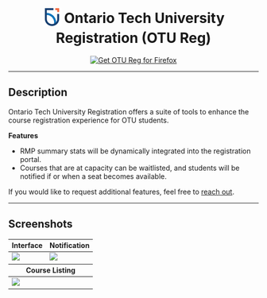 <h1 align="center">
    <sub>
        <img src="https://github.com/daniel-boctor/Ontario-Tech-University-Registration/blob/main/icons/OTU.png" height="38" width="38">
    </sub>
    Ontario Tech University Registration (OTU Reg)
</h1>

<p align="center">
    <a href="https://addons.mozilla.org/addon/ontario-tech-registration/"><img src="https://user-images.githubusercontent.com/585534/107280546-7b9b2a00-6a26-11eb-8f9f-f95932f4bfec.png" alt="Get OTU Reg for Firefox"></a>
</p>

***

## Description

Ontario Tech University Registration offers a suite of tools to enhance the course registration experience for OTU students.

<b>Features</b>

<ul>
    <li>RMP summary stats will be dynamically integrated into the registration portal.</li>
    <li>Courses that are at capacity can be waitlisted, and students will be notified if or when a seat becomes available.</li>
</ul>

If you would like to request additional features, feel free to <a href="mailto:daniel.boctor@ontariotechu.net">reach out</a>. 

***

## Screenshots

<table>
    <thead>
        <tr>
            <th>Interface</th>
            <th>Notification</th>
        </tr>
    </thead>
    <tbody>
        <tr>
            <td><img src="https://user-images.githubusercontent.com/40698103/233854985-7e0e13ee-8bc8-4a35-9df9-de5baf2adea5.png"/></td>
            <td><img src="https://user-images.githubusercontent.com/40698103/233854987-db723f6a-99db-40df-b1f1-102ba9075f67.png"/></td>
        </tr>
    </tbody>
    <thead>
        <tr>
            <th colspan="2">Course Listing</th>
        </tr>
    </thead>
    <tbody>
        <tr>
            <td colspan="2"><img src="https://user-images.githubusercontent.com/40698103/233854986-fb1013a2-b743-4452-a2db-d72d102b3225.png"/></td>
        </tr>
    </tbody>
</table>